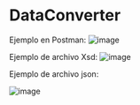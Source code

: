 # DataConverter

Ejemplo en Postman:
![image](https://github.com/user-attachments/assets/f2d52d84-7a5e-47b8-b5ed-07dc381dcef4)

Ejemplo de archivo Xsd:
![image](https://github.com/user-attachments/assets/73c4a973-ae04-4de6-b238-d43cd24101cf)

Ejemplo de archivo json:

![image](https://github.com/user-attachments/assets/172f5263-23cb-4710-9202-287994fe8593)



